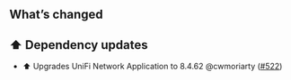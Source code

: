 ## What’s changed

## ⬆️ Dependency updates

- ⬆️ Upgrades UniFi Network Application to 8.4.62 @cwmoriarty ([#522](https://github.com/hassio-addons/addon-unifi/pull/522))
